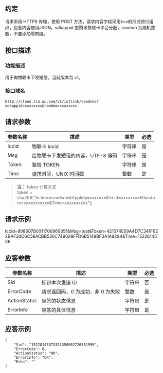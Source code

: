 
## 约定
请求采用 HTTPS 传输，使用 POST 方法，请求内容字段采用k=v的形式进行组织，应答内容使用JSON。sdkappid 由腾讯物联卡平台分配，random 为随机整数，不要添加零前缀。

## 接口描述

### 功能描述

用于向物联卡下发短信，当前版本为 v1。

### 接口域名
`http://cloud.tim.qq.com/v1/iotlink/sendsms?sdkappid=xxxxxxxx&random=xxxxxxxx`

## 请求参数
|参数名称|描述|类型|必选|
|-----|-----|-----|-----|
|Iccid|物联卡 iccid|字符串|是|
|Msg|给物联卡下发短信的内容，UTF-8 编码|字符串|是|
|Token|鉴权 TOKEN|字符串|是|
|Time|请求时间，UNIX 时间戳|整数|是|

> **注：**
token 计算方式  
token = sha256("Action=sendsms&Appkey=xxxxxxx&Iccid=xxxxxxxx&Random=xxxxxxxxxxx&Time=xxxxxxxxxx");

## 请求示例

Iccid=898607B0011700966351&Msg=test&Token=421074E09A4D7C341F6E2BAF30C6C58ACBB530C749028FFD6B5149BF3A1A9294&Time=1522814536


## 应答参数

|参数名称|描述|类型|必选|
|-----|-----|-----|-----|
|Sid|标识本次发送 ID|字符串|否|
|ErrorCode|请求返回码，0 为成功，非 0 为失败|整数|是|
|ActionStatus|应答的状态信息|字符串|是|
|ErrorInfo|应答的具体信息|字符串|是|

## 应答示例
    {
        "Sid": "15228145373324350002726351999",
        "ErrorCode": 0,
        "ActionStatus": "OK",
        "ErrorInfo": "OK",
        "Echo": ""
    }